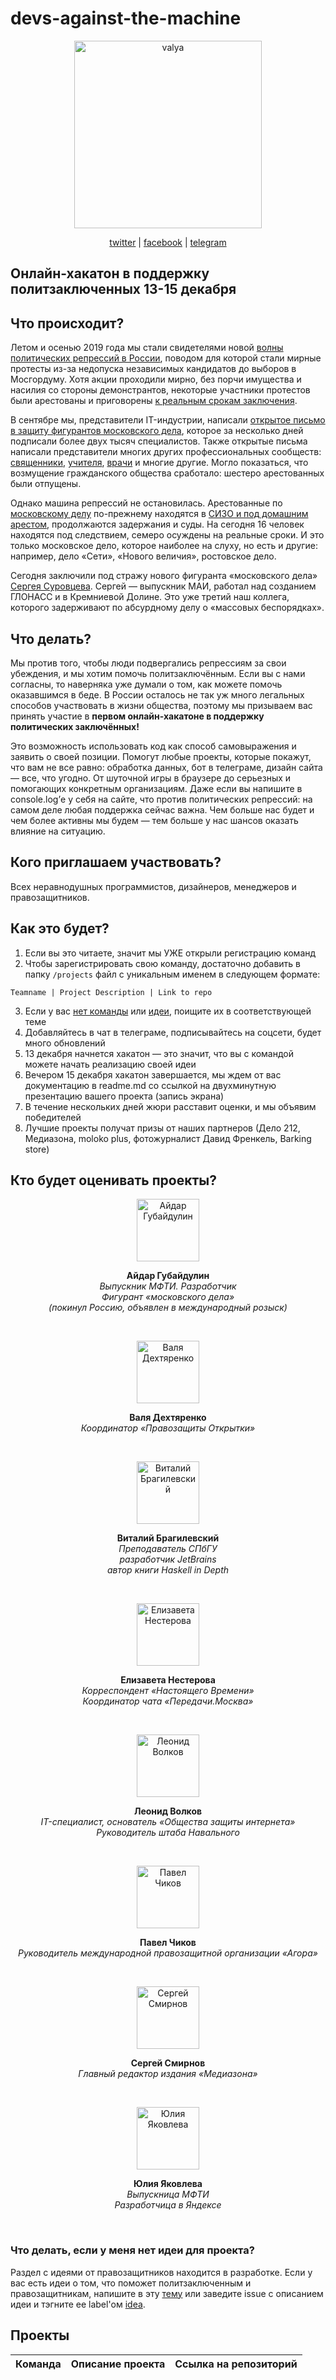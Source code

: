 # devs-against-the-machine

<p align="center"><img src="https://i.ibb.co/KwJnv1b/logohack.jpg" alt="valya" border="0" width="300" height="300"></p>

<p align="center"><a href="https://twitter.com/devs_against">twitter</a> | <a href="https://www.facebook.com/devsagainstthemachine/">facebook</a> | <a href="https://t-do.ru/devs_against">telegram</a><p>

## Онлайн-хакатон в поддержку политзаключенных 13-15 декабря

## Что происходит?

Летом и осенью 2019 года мы стали свидетелями новой [волны политических репрессий в России](https://zona.media/theme/moscow-trial), поводом для которой стали мирные протесты из-за недопуска независимых кандидатов до выборов в Мосгордуму. Хотя акции проходили мирно, без порчи имущества и насилия со стороны демонстрантов, некоторые участники протестов были арестованы и приговорены [к реальным срокам заключения](https://www.interfax.ru/russia/675323). 

В сентябре мы, представители IT-индустрии, написали [открытое письмо в защиту фигурантов московского дела](https://github.com/developers-against-repressions/case-212), которое за несколько дней подписали более двух тысяч специалистов. Также открытые письма написали представители многих других профессиональных сообществ: [священники](https://www.pravmir.ru/otkrytoe-pismo-svyashhennikov-v-zashhitu-zaklyuchennyh-po-moskovskomu-delu/), [учителя](http://project1642640.tilda.ws/), [врачи](https://www.facebook.com/catherina.gordeeva/posts/10157354255466702) и многие другие. Могло показаться, что возмущение гражданского общества сработало: шестеро арестованных были отпущены.

Однако машина репрессий не остановилась. Арестованные по [московскому делу](https://delo212.ru) по-прежнему находятся в [СИЗО и под домашним арестом](https://delo212.ru/arestanty), продолжаются задержания и суды. На сегодня 16 человек находятся под следствием, семеро осуждены на реальные сроки. И это только московское дело, которое наиболее на слуху, но есть и другие: например, дело «Сети», «Нового величия», ростовское дело.

Сегодня заключили под стражу нового фигуранта «московского дела» [Сергея Суровцева](https://delo212.ru/arestant-surovtsev). Сергей — выпускник МАИ, работал над созданием ГЛОНАСС и в Кремниевой Долине. Это уже третий наш коллега, которого задерживают по абсурдному делу о «массовых беспорядках».

## Что делать?

Мы против того, чтобы люди подвергались репрессиям за свои убеждения, и мы хотим помочь политзаключённым. Если вы с нами согласны, то наверняка уже думали о том, как можете помочь оказавшимся в беде. В России осталось не так уж много легальных способов участвовать в жизни общества, поэтому мы призываем вас принять участие в __первом онлайн-хакатоне в поддержку политических заключённых!__

Это возможность использовать код как способ самовыражения и заявить о своей позиции. Помогут любые проекты, которые покажут, что вам не все равно: обработка данных, бот в телеграме, дизайн сайта — все, что угодно. От шуточной игры в браузере до серьезных и помогающих конкретным организациям. Даже если вы напишите в console.log’е у себя на сайте, что против политических репрессий: на самом деле любая поддержка сейчас важна. Чем больше нас будет и чем более активны мы будем — тем больше у нас шансов оказать влияние на ситуацию.

## Кого приглашаем участвовать?

Всех неравнодушных программистов, дизайнеров, менеджеров и правозащитников.

## Как это будет?

1. Если вы это читаете, значит мы УЖЕ открыли регистрацию команд
2. Чтобы зарегистрировать свою команду, достаточно добавить в папку `/projects` файл с уникальным именем в следующем формате:
 
```
Teamname | Project Description | Link to repo 
``` 

3. Если у вас [нет команды](https://github.com/developers-against-repressions/devs-against-the-machine/issues/1) или [идеи](https://github.com/developers-against-repressions/devs-against-the-machine/issues/2), поищите их в соответствующей теме
4. Добавляйтесь в чат в телеграме, подписывайтесь на соцсети, будет много обновлений
5. 13 декабря начнется хакатон — это значит, что вы с командой можете начать реализацию своей идеи
6. Вечером 15 декабря хакатон завершается, мы ждем от вас документацию в readme.md со ссылкой на двухминутную презентацию вашего проекта (запись экрана)
7. В течение нескольких дней жюри расставит оценки, и мы объявим победителей
8. Лучшие проекты получат призы от наших партнеров (Дело 212, Медиазона, moloko plus, фотожурналист Давид Френкель, Barking store)

## Кто будет оценивать проекты?

<p align="center"><img src="https://i.ibb.co/K7TJZqQ/aidar-round.png" alt="Айдар Губайдулин" border="0" width="100" height="100"><p>

<p align="center"><b>Айдар Губайдулин </b><br/>
<i>Выпускник МФТИ. Разработчик<br/> Фигурант «московского дела»<br/>(покинул Россию, объявлен в международный розыск)</i><p>

<br/>

<p align="center"><img src="https://i.ibb.co/mGBK5Cb/valya-round.png" alt="Валя Дехтяренко" border="0" width="100" height="100"><p>


<p align="center"><b>Валя Дехтяренко</b><br/>
  <i>Координатор «Правозащиты Открытки»</i></p>

<br/>

<p align="center"><img src="https://i.ibb.co/J3bZhJ6/bragilevsky1.png" alt="Виталий Брагилевский" border="0" width="100" height="100"></p>

<p align="center"><b>Виталий Брагилевский</b><br/> 
<i>Преподаватель СПбГУ<br/> разработчик JetBrains<br/> автор книги Haskell in Depth</i></p>

<br/>

<p align="center"><img src="https://i.ibb.co/8gF1n8F/nesterova1.png" alt="Елизавета Нестерова" border="0" width="100" height="100"></p>

<p align="center"><b>Елизавета Нестерова</b><br/>
<i>Корреспондент «Настоящего Времени»<br/>Координатор чата «Передачи.Москва»</i></p>

<br/>

<p align="center"><img src="https://i.ibb.co/M13LTst/volkov1.png" alt="Леонид Волков" border="0" width="100" height="100">

<p align="center"><b>Леонид Волков</b><br/>
  <i>IT-специалист, основатель «Общества защиты интернета»<br/>Руководитель штаба Навального</i>
</p>

<br/>

<p align="center"><img src="https://i.ibb.co/JRC8n3G/imgonline-com-ua-Shape-9ja-Lg-F7-NEkkj-E.png" alt="Павел Чиков" border="0" width="100" height="100">

<p align="center"><b>Павел Чиков</b><br/>
  <i>Руководитель международной правозащитной организации «Агора»</i>
</p>

<br/> 

<p align="center"><img src="https://i.ibb.co/VYt21Lx/smirnov-round.png" alt="Сергей Смирнов" border="0" width="100" height="100"></p>

<p align="center"><b>Сергей Смирнов</b><br/>
<i>Главный редактор издания «Медиазона»</i></p>

<br/>

<p align="center"><img src="https://i.ibb.co/GQLycfM/imgonline-com-ua-Shape-kf0-Sanern-ZO.png" alt="Юлия Яковлева" border="0" width="100" height="100"></p>

<p align="center"><b>Юлия Яковлева</b><br/>
<i>Выпускница МФТИ<br/>Разработчица в Яндексе</i></p>

<br/>

### Что делать, если у меня нет идеи для проекта?

Раздел с идеями от правозащитников находится в разработке. Если у вас есть идеи о том, что поможет политзаключенным и правозащитникам, напишите в эту [тему](https://github.com/developers-against-repressions/devs-against-the-machine/issues/1) или заведите issue с описанием идеи и тэгните ее label'ом [idea](https://github.com/developers-against-repressions/devs-against-the-machine/issues?utf8=%E2%9C%93&q=label%3Aidea).

## Проекты
| Команда        | Описание проекта                          |  Ссылка на репозиторий                    |
|----------------|-------------------------------------------|-------------------------------------------|
<!-- Projects -->
